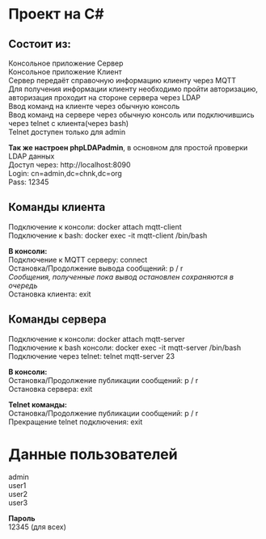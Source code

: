 Проект на C#<br>
======
Состоит из:<br>
------
Консольное приложение Сервер<br>
Консольное приложение Клиент<br>
Сервер передаёт справочную информацию клиенту через MQTT<br>
Для получения информации клиенту необходимо пройти авторизацию, авторизация проходит на стороне сервера через LDAP<br>
Ввод команд на клиенте через обычную консоль<br>
Ввод команд на сервере через обычную консоль или подключившись через telnet с клиента(через bash)<br>
Telnet доступен только для admin

**Так же настроен phpLDAPadmin**, в основном для простой проверки LDAP данных<br>
Доступ через: http://localhost:8090<br>
Login: cn=admin,dc=chnk,dc=org<br>
Pass: 12345<br>

Команды клиента<br>
------
Подключение к консоли: docker attach mqtt-client<br>
Подключение к bash:  docker exec -it mqtt-client /bin/bash<br>

**В консоли:**<br>
Подключение к MQTT серверу: connect<br>
Остановка/Продолжение вывода сообщений: p / r<br>
<em>Сообщения, полученные пока вывод остановлен сохраняются в очередь</em><br>
Остановка клиента: exit<br>


Команды сервера<br>
-------
Подключение к консоли: docker attach mqtt-server<br>
Подключение к bash консоли:  docker exec -it mqtt-server /bin/bash<br>
Подключение через telnet: telnet mqtt-server 23<br>

**В консоли:**<br>
Остановка/Продолжение публикации сообщений: p / r<br>
Остановка сервера: exit<br>

**Telnet команды:**<br>
Остановка/Продолжение публикации сообщений: p / r<br>
Прекращение telnet подключения: exit<br>

Данные пользователей
======
admin<br>
user1<br>
user2<br>
user3<br>

**Пароль**<br>
12345 (для всех)<br>
